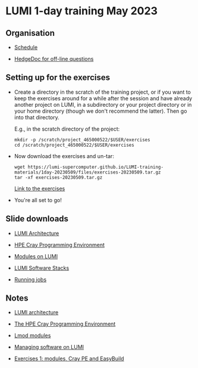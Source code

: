 # LUMI 1-day training May 2023

## Organisation

-   [Schedule](schedule.md)

-   [HedgeDoc for off-line questions](https://md.sigma2.no/lumi-intro-course-9may23)


## Setting up for the exercises

-   Create a directory in the scratch of the training project, or if you want to
    keep the exercises around for a while after the session and have already
    another project on LUMI, in a subdirectory or your project directory 
    or in your home directory (though we don't recommend the latter).
    Then go into that directory.

    E.g., in the scratch directory of the project:

    ```
    mkdir -p /scratch/project_465000522/$USER/exercises
    cd /scratch/project_465000522/$USER/exercises
    ```

-   Now download the exercises and un-tar:

    ```
    wget https://lumi-supercomputer.github.io/LUMI-training-materials/1day-20230509/files/exercises-20230509.tar.gz
    tar -xf exercises-20230509.tar.gz
    ```

    [Link to the exercises](files/exercises-20230509.tar.gz)

-   You're all set to go!


## Slide downloads

-   [LUMI Architecture](files/LUMI-1day-20230509-01-architecture.pdf)

-   [HPE Cray Programming Environment](files/LUMI-1day-20230509-02-CPE.pdf)

-   [Modules on LUMI](files/LUMI-1day-20230509-03-modules.pdf)

-   [LUMI Software Stacks](files/LUMI-1day-20230509-04-software.pdf)

-   [Running jobs](files/LUMI-1day-20230509-06-running_jobs.pdf)

## Notes

-   [LUMI architecture](01_Architecture.md)

-   [The HPE Cray Programming Environment](02_CPE.md)
  
-   [Lmod modules](03_Modules.md)
  
-   [Managing software on LUMI](04_Software_stack.md)

-   [Exercises 1: modules, Cray PE and EasyBuild](05_Exercises_1.md)

